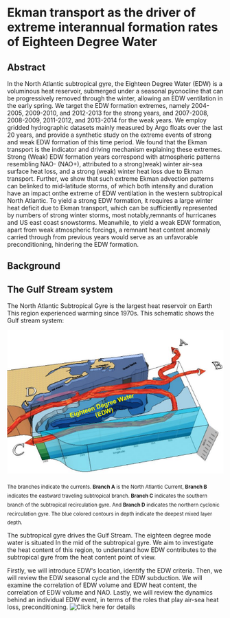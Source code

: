 # Ekman transport as the driver of extreme interannual formation rates of Eighteen Degree Water

## Abstract
In the North Atlantic subtropical gyre, the Eighteen Degree Water (EDW) is a voluminous heat reservoir, submerged under a seasonal pycnocline that can be progressively removed through the winter, allowing an EDW ventilation in the early spring. We target the EDW formation extremes, namely 2004-2005, 2009-2010, and 2012-2013 for the strong years, and 2007-2008, 2008-2009, 2011-2012, and 2013-2014 for the weak years. We employ gridded hydrographic datasets mainly measured by Argo floats over the last 20 years, and provide a synthetic study on the extreme events of strong and weak EDW formation of this time period. We found that the Ekman transport is the indicator and driving mechanism explaining these extremes. Strong (Weak) EDW formation years correspond with atmospheric patterns resembling NAO- (NAO+), attributed to a strong(weak) winter air-sea surface heat loss, and a strong (weak) winter heat loss due to Ekman transport. Further, we show that such extreme Ekman advection patterns can belinked to mid-latitude storms, of which both intensity and duration have an impact onthe extreme of EDW ventilation in the western subtropical North Atlantic. To yield a strong EDW formation, it requires a large winter heat deficit due to Ekman transport, which can be sufficiently represented by numbers of strong winter storms, most notably,remnants of hurricanes and US east coast snowstorms. Meanwhile, to yield a weak EDW formation, apart from weak atmospheric forcings, a remnant heat content anomaly carried through from previous years would serve as an unfavorable preconditioning, hindering the EDW formation.

## Background
## The Gulf Stream system
The North Atlantic Subtropical Gyre is the largest heat reservoir on Earth
This region experienced warming since 1970s. This schematic shows the Gulf stream system:

![subtropical gyre and EDW](https://github.com/keli559/Ekman-transport-a-trigger-of-interannual-extreme-formation-rates-of-Eighteen-Degree-Water/blob/main/background/subtropical_ke_li.png)

<sub>The branches indicate the currents. <strong>Branch A</strong>  is the North Atlantic Current, <strong>Branch B</strong> indicates the eastward traveling subtropical branch. <strong>Branch C</strong> indicates the southern branch of the subtropical recirculation gyre. And <strong>Branch D</strong> indicates the northern cyclonic recirculation gyre. 
The blue colored contours in depth indicate the deepest mixed layer depth.</sub>

The subtropical gyre drives the Gulf Stream. The eighteen degree mode water is situated In the mid of the subtropical gyre. We aim to investigate the heat content of this region, to understand how EDW contributes to the subtropical gyre from the heat content point of view.


Firstly, we will introduce EDW's location, identify the EDW criteria. Then, we will review the EDW seasonal cycle and the EDW subduction. We will examine the correlation of EDW volume and EDW heat content, the correlation of EDW volume and NAO. Lastly, we will review the dynamics behind an individual EDW event, in terms of the roles that play air-sea heat loss, preconditioning. ![Click here for details](https://github.com/keli559/Ekman-transport-a-trigger-of-interannual-extreme-formation-rates-of-Eighteen-Degree-Water/tree/main/background#whats-eighteen-degree-water-edw)
